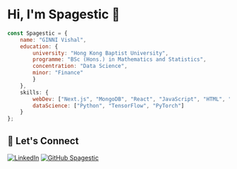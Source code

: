 # Hi, I'm Spagestic 👋 

```js
const Spagestic = {
    name: "GINNI Vishal",
    education: {
        university: "Hong Kong Baptist University",
        programme: "BSc (Hons.) in Mathematics and Statistics",
        concentration: "Data Science",
        minor: "Finance"
        }
    },
    skills: {
        webDev: ["Next.js", "MongoDB", "React", "JavaScript", "HTML", "CSS"],
        dataScience: ["Python", "TensorFlow", "PyTorch"]
    }
};
```

## 🚀 Let's Connect
[![LinkedIn](https://img.shields.io/badge/LinkedIn-blue?style=flat&logo=linkedin&labelColor=blue&link=https://www.linkedin.com/in/spagestic/)](https://www.linkedin.com/in/spagestic/)
[![GitHub Spagestic](https://img.shields.io/github/followers/spagestic?label=follow&style=social)](https://github.com/spagestic)

